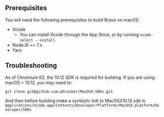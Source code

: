 ## Prerequisites

You will need the following prerequisites to build Brave on macOS:

- Xcode
    - You can install Xcode through the App Store, or by running `xcode-select --install`.
- NodeJS >= 7.x
- Yarn

## Troubleshooting

As of Chromium 62, the 10.12 SDK is required for building. If you are using macOS < 10.12, you may need to:

`git clone git@github.com:phracker/MacOSX-SDKs.git`

And then before building make a symbolic link to MacOSX10.12.sdk in `Applications/Xcode.app/Contents/Developer/Platforms/MacOSX.platform/Developer/SDKs`